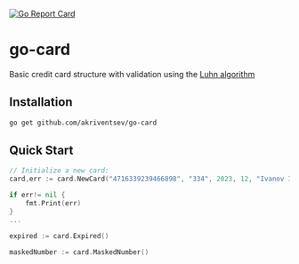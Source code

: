 
[![Go Report Card](https://goreportcard.com/badge/github.com/akriventsev/go-card)](https://goreportcard.com/report/github.com/akriventsev/go-card)
# go-card 

Basic credit card structure with validation using the [Luhn algorithm](http://en.wikipedia.org/wiki/Luhn_algorithm)


## Installation

```bash
go get github.com/akriventsev/go-card
```

## Quick Start

```go
// Initialize a new card:
card,err := card.NewCard("4716339239466898", "334", 2023, 12, "Ivanov Ivan")

if err!= nil {
    fmt.Print(err)
}
...

expired := card.Expired()

maskedNumber := card.MaskedNumber()